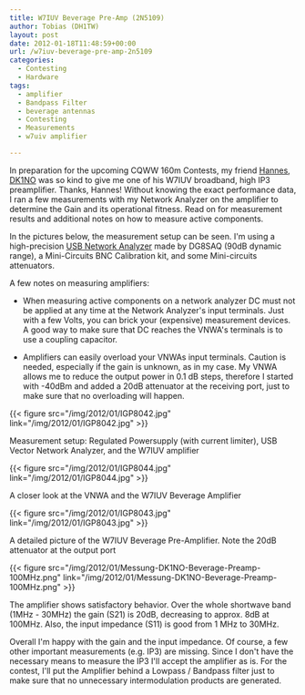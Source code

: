 ```yaml
---
title: W7IUV Beverage Pre-Amp (2N5109)
author: Tobias (DH1TW)
layout: post
date: 2012-01-18T11:48:59+00:00
url: /w7iuv-beverage-pre-amp-2n5109
categories:
  - Contesting
  - Hardware
tags:
  - amplifier
  - Bandpass Filter
  - beverage antennas
  - Contesting
  - Measurements
  - w7uiv amplifier

---
```

In preparation for the upcoming CQWW 160m Contests, my friend [Hannes, DK1NO](http://qrz.com/db/dk1no) was so kind to give me one of his W7IUV broadband, high IP3 preamplifier. Thanks, Hannes! Without knowing the exact performance data, I ran a few measurements with my Network Analyzer on the amplifier to determine the Gain and its operational fitness. Read on for measurement results and additional notes on how to measure active components.

<!--more-->

In the pictures below, the measurement setup can be seen. I'm using a high-precision [USB Network Analyzer](http://sdr-kits.net) made by DG8SAQ (90dB dynamic range), a Mini-Circuits BNC Calibration kit, and some Mini-circuits attenuators.

A few notes on measuring amplifiers:


*  When measuring active components on a network analyzer DC must not be applied at any time at the Network Analyzer's input terminals. Just with a few Volts, you can brick your (expensive) measurement devices. A good way to make sure that DC reaches the VNWA's terminals is to use a coupling capacitor.

* Amplifiers can easily overload your VNWAs input terminals. Caution is needed, especially if the gain is unknown, as in my case. My VNWA allows me to reduce the output power in 0.1 dB steps, therefore I started with -40dBm and added a 20dB attenuator at the receiving port, just to make sure that no overloading will happen.

{{< figure src="/img/2012/01/IGP8042.jpg" link="/img/2012/01/IGP8042.jpg" >}}

Measurement setup: Regulated Powersupply (with current limiter), USB Vector Network Analyzer, and the W7IUV amplifier

{{< figure src="/img/2012/01/IGP8044.jpg" link="/img/2012/01/IGP8044.jpg" >}}

A closer look at the VNWA and the W7IUV Beverage Amplifier

{{< figure src="/img/2012/01/IGP8043.jpg" link="/img/2012/01/IGP8043.jpg" >}}

A detailed picture of the W7IUV Beverage Pre-Amplifier. Note the 20dB attenuator at the output port

{{< figure src="/img/2012/01/Messung-DK1NO-Beverage-Preamp-100MHz.png"
  link="/img/2012/01/Messung-DK1NO-Beverage-Preamp-100MHz.png" >}}

The amplifier shows satisfactory behavior. Over the whole shortwave band  (1MHz - 30MHz) the gain (S21) is 20dB, decreasing to approx. 8dB at 100MHz. Also, the input impedance (S11) is good from 1 MHz to 30MHz.

Overall I'm happy with the gain and the input impedance. Of course, a few other important measurements (e.g. IP3) are missing. Since I don't have the necessary means to measure the IP3 I'll accept the amplifier as is. For the contest, I'll put the Amplifier behind a Lowpass / Bandpass filter just to make sure that no unnecessary intermodulation products are generated.